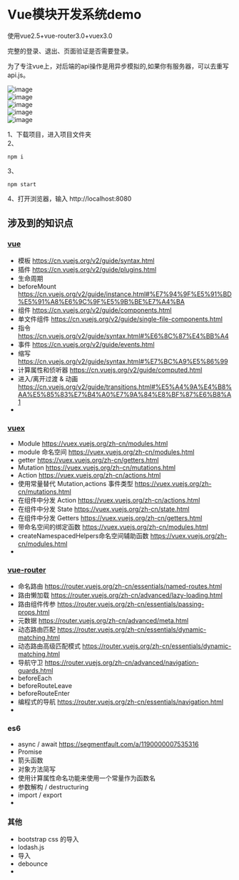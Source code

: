 # Vue模块开发系统demo
使用vue2.5+vue-router3.0+vuex3.0   

完整的登录、退出、页面验证是否需要登录。

为了专注vue上，对后端的api操作是用异步模拟的,如果你有服务器，可以去重写api.js。

![image](./static/project.png)   
![image](./static/demo1.png)   
![image](./static/demo2.png)   
![image](./static/demo3.png)   
![image](./static/demo4.png)   

1、下载项目，进入项目文件夹   
2、

```
npm i
```
3、

```
npm start
```
4、打开浏览器，输入 http://localhost:8080

## 涉及到的知识点
### [vue](https://cn.vuejs.org/v2/guide/) 
- 模板 https://cn.vuejs.org/v2/guide/syntax.html
- 插件 https://cn.vuejs.org/v2/guide/plugins.html
- 生命周期 
 - beforeMount https://cn.vuejs.org/v2/guide/instance.html#%E7%94%9F%E5%91%BD%E5%91%A8%E6%9C%9F%E5%9B%BE%E7%A4%BA
- 组件 https://cn.vuejs.org/v2/guide/components.html
- 单文件组件 https://cn.vuejs.org/v2/guide/single-file-components.html
- 指令 https://cn.vuejs.org/v2/guide/syntax.html#%E6%8C%87%E4%BB%A4
- 事件 https://cn.vuejs.org/v2/guide/events.html
- 缩写 https://cn.vuejs.org/v2/guide/syntax.html#%E7%BC%A9%E5%86%99
- 计算属性和侦听器 https://cn.vuejs.org/v2/guide/computed.html
- 进入/离开过渡 & 动画 https://cn.vuejs.org/v2/guide/transitions.html#%E5%A4%9A%E4%B8%AA%E5%85%83%E7%B4%A0%E7%9A%84%E8%BF%87%E6%B8%A1
- 

### [vuex](https://vuex.vuejs.org/zh-cn/getting-started.html)
- Module https://vuex.vuejs.org/zh-cn/modules.html
- module 命名空间 https://vuex.vuejs.org/zh-cn/modules.html
- getter https://vuex.vuejs.org/zh-cn/getters.html
- Mutation https://vuex.vuejs.org/zh-cn/mutations.html
- Action https://vuex.vuejs.org/zh-cn/actions.html
- 使用常量替代 Mutation,actions 事件类型 https://vuex.vuejs.org/zh-cn/mutations.html
- 在组件中分发 Action https://vuex.vuejs.org/zh-cn/actions.html
- 在组件中分发 State https://vuex.vuejs.org/zh-cn/state.html
- 在组件中分发 Getters https://vuex.vuejs.org/zh-cn/getters.html
- 带命名空间的绑定函数 https://vuex.vuejs.org/zh-cn/modules.html
- createNamespacedHelpers命名空间辅助函数 https://vuex.vuejs.org/zh-cn/modules.html
- 

### [vue-router](https://router.vuejs.org/zh-cn/essentials/getting-started.html)
- 命名路由 https://router.vuejs.org/zh-cn/essentials/named-routes.html
- 路由懒加载 https://router.vuejs.org/zh-cn/advanced/lazy-loading.html
- 路由组件传参 https://router.vuejs.org/zh-cn/essentials/passing-props.html
- 元数据 https://router.vuejs.org/zh-cn/advanced/meta.html
- 动态路由匹配 https://router.vuejs.org/zh-cn/essentials/dynamic-matching.html
- 动态路由高级匹配模式 https://router.vuejs.org/zh-cn/essentials/dynamic-matching.html
- 导航守卫 https://router.vuejs.org/zh-cn/advanced/navigation-guards.html
 - beforeEach
 - beforeRouteLeave
 - beforeRouteEnter
- 编程式的导航 https://router.vuejs.org/zh-cn/essentials/navigation.html
- 

### es6
- async / await https://segmentfault.com/a/1190000007535316
- Promise
- 箭头函数
- 对象方法简写
- 使用计算属性命名功能来使用一个常量作为函数名
- 参数解构 / destructuring
- import / export
- 

### 其他
- bootstrap css 的导入
- lodash.js
 - 导入
 - debounce
- 